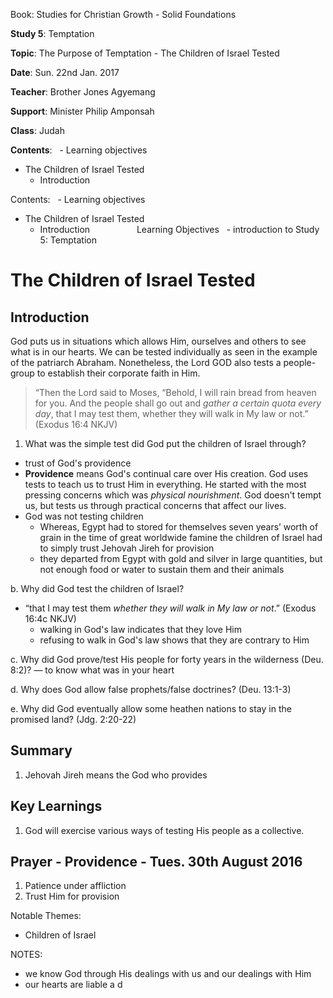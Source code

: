 Book: Studies for Christian Growth - Solid Foundations

**Study 5**: Temptation

**Topic**: The Purpose of Temptation - The Children of Israel Tested

**Date**: Sun. 22nd Jan. 2017 

**Teacher**: Brother Jones Agyemang

**Support**: Minister Philip Amponsah

**Class**: Judah

**Contents**:
  - Learning objectives
  - The Children of Israel Tested
    - Introduction

Contents:
  - Learning objectives
  - The Children of Israel Tested
    - Introduction
	                  
Learning Objectives
  - introduction to Study 5: Temptation

# The Children of Israel Tested
## Introduction
God puts us in situations which allows Him, ourselves and others to see what is in our hearts. We can be tested individually as seen in the example of the patriarch Abraham. Nonetheless, the Lord GOD also tests a people-group to establish their corporate faith in Him.

>“Then the Lord said to Moses, “Behold, I will rain bread from heaven for you. And the people shall go out and _gather a certain quota every day_, that I may test them, whether they will walk in My law or not.” (Exodus 16:4 NKJV)


1. What was the simple test did God put the children of Israel through?
  - trust of God's providence
  - **Providence** means God's continual care over His creation. God uses tests to teach us to trust Him in everything. He started with the most pressing concerns which was _physical nourishment_. God doesn't tempt us, but tests us through practical concerns that affect our lives. 
  - God was not testing children
    - Whereas, Egypt had to stored for themselves seven years’ worth of grain in the time of great worldwide famine the children of Israel had to simply trust Jehovah Jireh for provision
    - they departed from Egypt with gold and silver in large quantities, but not enough food or water to sustain them and their animals

b. Why did God test the children of Israel?
  - “that I may test them *whether they will walk in My law or not*.” (Exodus 16:4c NKJV)
    - walking in God's law indicates that they love Him
    - refusing to walk in God's law shows that they are contrary to Him

c. Why did God prove/test His people for forty years in the wilderness (Deu. 8:2)?
  — to know what was in your heart

d. Why does God allow false prophets/false doctrines? (Deu. 13:1-3)

e. Why did God eventually allow some heathen nations to stay in the promised land? (Jdg. 2:20-22)

## Summary
1. Jehovah Jireh means the God who provides

## Key Learnings
1. God will exercise various ways of testing His people as a collective.

## Prayer - Providence - Tues. 30th August 2016
1. Patience under affliction
2. Trust Him for provision

Notable Themes:
  - Children of Israel 

NOTES:
  - we know God through His dealings with us and our dealings with Him
  - our hearts are liable a d
